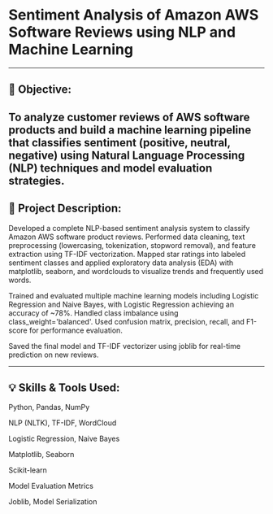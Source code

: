 # Sentiment Analysis of Amazon AWS Software Reviews using NLP and Machine Learning
---------------------------------------------------------------------------------
🎯 Objective:
--------------
To analyze customer reviews of AWS software products and build a machine learning pipeline that classifies sentiment (positive, neutral, negative) using Natural Language Processing (NLP) techniques and model evaluation strategies.
-------------------------------------------------------
📝 Project Description:
-----------------------
Developed a complete NLP-based sentiment analysis system to classify Amazon AWS software product reviews.
Performed data cleaning, text preprocessing (lowercasing, tokenization, stopword removal), and feature extraction using TF-IDF vectorization.
Mapped star ratings into labeled sentiment classes and applied exploratory data analysis (EDA) with matplotlib, seaborn, and wordclouds to visualize trends and frequently used words.

Trained and evaluated multiple machine learning models including Logistic Regression and Naive Bayes, with Logistic Regression achieving an accuracy of ~78%.
Handled class imbalance using class_weight='balanced'.
Used confusion matrix, precision, recall, and F1-score for performance evaluation.

Saved the final model and TF-IDF vectorizer using joblib for real-time prediction on new reviews.

--------------------------------------------------------------------------------------------------------------------------------------------
💡 Skills & Tools Used:
-----------------------
Python, Pandas, NumPy

NLP (NLTK), TF-IDF, WordCloud

Logistic Regression, Naive Bayes

Matplotlib, Seaborn

Scikit-learn

Model Evaluation Metrics

Joblib, Model Serialization

